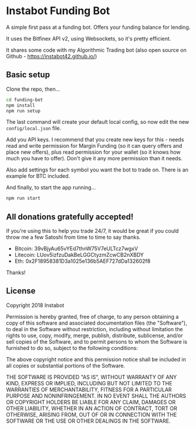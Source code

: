 # Instabot Funding Bot


A simple first pass at a funding bot. Offers your funding balance for lending.

It uses the Bitfinex API v2, using Websockets, so it's pretty efficient.

It shares some code with my Algorithmic Trading bot (also open source on Github - https://instabot42.github.io/)


## Basic setup

Clone the repo, then...

```bash
cd funding-bot
npm install
npm run setup
```

The last command will create your default local config, so now edit the new `config/local.json` file. 

Add you API keys. I recommend that you create new keys for this - 
needs read and write permission for Margin Funding (so it can query offers and place new offers), 
plus read permission for your wallet (so it knows how much you have to offer). Don't give it any more 
permission than it needs.

Also add settings for each symbol you want the bot to trade on. There is an example for BTC included.

And finally, to start the app running...

```bash
npm run start
```


## All donations gratefully accepted! 

If you're using this to help you trade 24/7, it would be great if you could throw me a few Satoshi 
from time to time to say thanks. 

* Bitcoin: 39vBjyAu65vYEd7thnW75V7eULTcz7wgxV
* Litecoin: LUov5izfzuDakBeLGGCtyzmZcwCB2nXBDY
* Eth: 0x2F18958381D3a1025e136b5AEF727dDa132602f8
 
Thanks!


## License

Copyright 2018 Instabot

Permission is hereby granted, free of charge, to any person obtaining a copy of 
this software and associated documentation files (the "Software"), to deal in the 
Software without restriction, including without limitation the rights to use, copy, 
modify, merge, publish, distribute, sublicense, and/or sell copies of the Software, 
and to permit persons to whom the Software is furnished to do so, subject to the 
following conditions:

The above copyright notice and this permission notice shall be included in all 
copies or substantial portions of the Software.

THE SOFTWARE IS PROVIDED "AS IS", WITHOUT WARRANTY OF ANY KIND, EXPRESS OR IMPLIED, 
INCLUDING BUT NOT LIMITED TO THE WARRANTIES OF MERCHANTABILITY, FITNESS FOR A 
PARTICULAR PURPOSE AND NONINFRINGEMENT. IN NO EVENT SHALL THE AUTHORS OR COPYRIGHT 
HOLDERS BE LIABLE FOR ANY CLAIM, DAMAGES OR OTHER LIABILITY, WHETHER IN AN ACTION 
OF CONTRACT, TORT OR OTHERWISE, ARISING FROM, OUT OF OR IN CONNECTION WITH THE 
SOFTWARE OR THE USE OR OTHER DEALINGS IN THE SOFTWARE.
